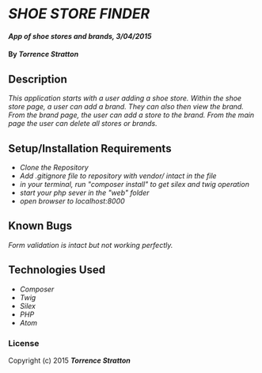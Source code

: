 # _SHOE STORE FINDER_

#### _App of shoe stores and brands, 3/04/2015_

#### By _**Torrence Stratton**_

## Description

_This application starts with a user adding a shoe store. Within the shoe store page, a user can add a brand. They can also then view the brand. From the brand page, the user can add a store to the brand. From the main page the user can delete all stores or brands._

## Setup/Installation Requirements

* _Clone the Repository_
* _Add .gitignore file to repository with vendor/ intact in the file_
* _in your terminal, run  "composer install" to get silex and twig operation_
* _start your php sever in the "web" folder_
* _open browser to localhost:8000_

## Known Bugs

_Form validation is intact but not working perfectly._

## Technologies Used

* _Composer_
* _Twig_
* _Silex_
* _PHP_
* _Atom_

### License

Copyright (c) 2015 **_Torrence Stratton_**
